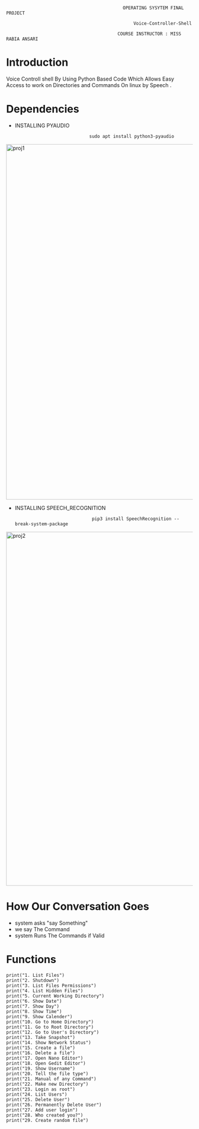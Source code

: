                                                 OPERATING SYSYTEM FINAL PROJECT
                                                                                        
                                                    Voice-Controller-Shell
                                                    
                                              COURSE INSTRUCTOR : MISS RABIA ANSARI  
   
# Introduction

Voice Controll shell By Using Python Based Code Which Allows Easy Access to work on Directories and Commands On linux by Speech .

# Dependencies

- INSTALLING PYAUDIO


                                  sudo apt install python3-pyaudio

<img width="960" alt="proj1" src="https://user-images.githubusercontent.com/110839535/236692044-d7d62474-c251-4888-9b0e-0b64e19236f7.PNG">

- INSTALLING SPEECH_RECOGNITION


                                   pip3 install SpeechRecognition --break-system-package

<img width="956" alt="proj2" src="https://user-images.githubusercontent.com/110839535/236692106-fc6a8eb8-b130-447c-8176-323b847d059b.PNG">

# How Our Conversation Goes

- system asks "say Something"
- we say The Command
- system Runs The Commands if Valid

# Functions

    print("1. List Files")
    print("2. Shutdown")
    print("3. List Files Permissions")
    print("4. List Hidden Files")
    print("5. Current Working Directory")
    print("6. Show Date")
    print("7. Show Day")
    print("8. Show Time")
    print("9. Show Calender")
    print("10. Go to Home Directory")
    print("11. Go to Root Directory")
    print("12. Go to User's Directory")
    print("13. Take Snapshot")
    print("14. Show Network Status")
    print("15. Create a file")
    print("16. Delete a file")
    print("17. Open Nano Editor")
    print("18. Open Gedit Editor")
    print("19. Show Username")
    print("20. Tell the file type")
    print("21. Manual of any Command")
    print("22. Make new Directory")
    print("23. Login as root")
    print("24. List Users")
    print("25. Delete User")
    print("26. Permanently Delete User")
    print("27. Add user login")
    print("28. Who created you?")
    print("29. Create random file")
   


